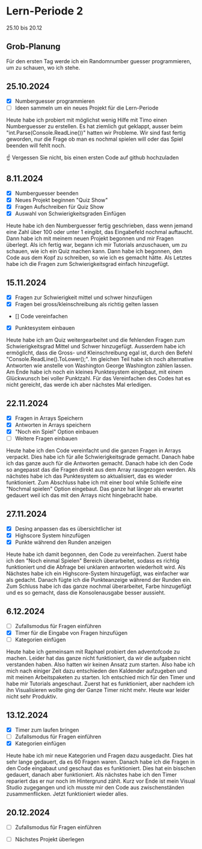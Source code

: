 # Lern-Periode 2

25.10 bis 20.12

## Grob-Planung
Für den ersten Tag werde ich ein Randomnumber guesser programmieren, um zu schauen, wo ich stehe. 

## 25.10.2024

- [x] Numberguesser programmieren
- [ ] Ideen sammeln um ein neues Projekt für die Lern-Periode

Heute habe ich probiert mit möglichst wenig Hilfe mit Timo einen Numberguesser zu erstellen. Es hat ziemlich gut geklappt, ausser beim "int.Parse(Console.ReadLine())" hatten wir Probleme. Wir sind fast fertig geworden, nur die Frage ob man es nochmal spielen will oder das Spiel beenden will fehlt noch.

☝️ Vergessen Sie nicht, bis einen ersten Code auf github hochzuladen

## 8.11.2024

- [x] Numberguesser beenden
- [x] Neues Projekt beginnen "Quiz Show"
- [x] Fragen Aufschreiben für Quiz Show
- [x] Auswahl von Schwierigkeitsgraden Einfügen

Heute habe ich den Numberguesser fertig geschrieben, dass wenn jemand eine Zahl über 100 oder unter 1 eingibt, das Eingabefeld nochmal auftaucht. Dann habe ich mit meinem neuen Projekt begonnen und mir Fragen überlegt. Als ich fertig war, begann ich mir Tutorials anzuschauen, um zu schauen, wie ich ein Quiz machen kann. Dann habe ich begonnen, den Code aus dem Kopf zu schreiben, so wie ich es gemacht hätte. Als Letztes habe ich die Fragen zum Schwierigkeitsgrad einfach hinzugefügt. 

## 15.11.2024
- [X] Fragen zur Schwierigkeit mittel und schwer hinzufügen
- [X] Fragen bei gross/kleinschreibung als richtig gelten lassen
- [] Code vereinfachen
- [X] Punktesystem einbauen
      
Heute habe ich am Quiz weitergearbeitet und die fehlenden Fragen zum Schwierigkeitsgrad Mittel und Schwer hinzugefügt. Ausserdem habe ich ermöglicht, dass die Gross- und Kleinschreibung egal ist, durch den Befehl "Console.ReadLine().ToLower();". Im gleichen Teil habe ich noch alternative Antworten wie anstelle von Washington George Washington zählen lassen. Am Ende habe ich noch ein kleines Punktesystem eingebaut, mit einem Glückwunsch bei voller Punktzahl. Für das Vereinfachen des Codes hat es nicht gereicht, das werde ich aber nächstes Mal erledigen.

## 22.11.2024
- [x] Fragen in Arrays Speichern
- [x] Antworten in Arrays speichern
- [x] "Noch ein Spiel" Option einbauen
- [ ] Weitere Fragen einbauen

Heute habe ich den Code vereinfacht und die ganzen Fragen in Arrays verpackt. Dies habe ich für alle Schwierigkeitsgrade gemacht. Danach habe ich das ganze auch für die Antworten gemacht. Danach habe ich den Code so angepasst das die Fragen direkt aus dem Array rausgezogen werden. Als nächstes habe ich das Punktesystem so aktualisiert, das es wieder funktioniert. Zum Abschluss habe ich mit einer bool while Schleife eine "Nochmal spielen" Option eingebaut. Das ganze hat länger als erwartet gedauert weil ich das mit den Arrays nicht hingebracht habe.

## 27.11.2024
- [X] Desing anpassen das es übersichtlicher ist
- [X] Highscore System hinzufügen
- [X] Punkte während den Runden anzeigen

Heute habe ich damit begonnen, den Code zu vereinfachen. Zuerst habe ich den "Noch einmal Spielen" Bereich überarbeitet, sodass es richtig funktioniert und die Abfrage bei unklaren antworten wiederholt wird. Als Nächstes habe ich ein Highscore-System hinzugefügt, was einfacher war als gedacht. Danach fügte ich die Punkteanzeige während der Runden ein. Zum Schluss habe ich das ganze nochmal überarbeitet, Farbe hinzugefügt und es so gemacht, dass die Konsolenausgabe besser aussieht.

## 6.12.2024
- [ ] Zufallsmodus für Fragen einführen
- [x] Timer für die Eingabe von Fragen hinzufügen
- [ ] Kategorien einfügen

Heute habe ich gemeinsam mit Raphael probiert den adventofcode zu machen. Leider hat das ganze nicht funktioniert, da wir die aufgaben nicht verstanden haben. Also hatten wir keinen Ansatz zum starten. Also habe ich mich nach einiger Zeit dazu entschieden den Kaldender aufzugeben und mit meinen Arbeitspaketen zu starten. Ich entschied mich für den Timer und habe mir Tutorials angeschaut. Zuerst hat es funktioniert, aber nachdem ich ihn Visualisieren wollte ging der Ganze Timer nicht mehr. Heute war leider nicht sehr Produktiv.

## 13.12.2024
- [x] Timer zum laufen bringen
- [ ] Zufallsmodus für Fragen einführen
- [x] Kategorien einfügen

Heute habe ich mir neue Kategorien und Fragen dazu ausgedacht. Dies hat sehr lange gedauert, da es 60 Fragen waren. Danach habe ich die Fragen in den Code eingabaut und geschaut das es funktioniert. Dies hat ein bisschen gedauert, danach aber funktioniert. Als nächstes habe ich den Timer repariert das er nur noch im Hintergrund zählt. Kurz vor Ende ist mein Visual Studio zugegangen und ich musste mir den Code aus zwischenständen zusammenflicken. Jetzt funktioniert wieder alles.

## 20.12.2024
- [ ] Zufallsmodus für Fragen einführen
- [ ] Nächstes Projekt überlegen

